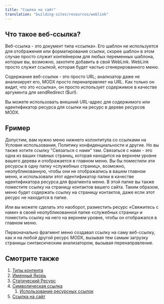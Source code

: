```yaml
---
title: "Ссылка на сайт"
translation: "building-sites/resources/weblink"
---
```


## Что такое веб-ссылка?

Веб-ссылка - это документ типа «ссылка». Его шаблон не используется для отображения или форматирования ссылки, скорее шаблон в этом случае просто служит контейнером для любых переменных шаблона, которые вы, возможно, захотите добавить в свой WebLink. WebLink просто служит ссылкой, которая будет частью сгенерированного меню.

Содержание веб-ссылки - это просто URL; анализатор даже не анализирует его, MODX просто перенаправляет на URL. Как только он видит, что это «ссылка», он просто использует содержимое в качестве аргумента для sendRedirect ($url).

Вы можете использовать внешний URL-адрес для содержимого или идентификатор ресурса для ссылки на ресурс в дереве ресурсов MODX.

## Fример

Допустим, вам нужно меню нижнего колонтитула со ссылками на Условия использования, Политику конфиденциальности и другие. Но вы также хотите ссылку "Связаться с нами" там. Связаться с нами - это одна из ваших главных страниц, которая находится на верхнем уровне вашего дерева и отображается в главном меню. Вы бы поместили эти ресурсы в одну папку «служебных страниц», возможно, неопубликованную, чтобы они не отображались в вашем главном меню, и использовали этот идентификатор папки в качестве идентификатора ресурса для фрагмента меню. В этой папке вы также поместите ссылку на страницу контактов вашего сайта. Таким образом, меню будет содержать ссылку на страницу контактов, даже если этот ресурс не находится в папке.

Или вы можете сделать это наоборот, разместить ресурс «Свяжитесь с нами» в своей неопубликованной папке «служебных страниц» и поместить ссылку на него на верхнем уровне, чтобы он отображался в главном меню.

Первоначально фрагмент меню создавал ссылку на саму веб-ссылку, как и на любой другой ресурс MODX, вызывая тем самым загрузку страницы синтаксическим анализатором, вызывая перенаправление.

## Смотрите также

1. [Типы контента](building-sites/resources/content-types)
2. [Именный Якорь](building-sites/integrating-templates/named-anchor)
3. [Статический Ресурс](building-sites/resources/static-resource)
4. [Символическая ссылка](building-sites/resources/symlink)
    1. [Использование ресурсных ссылок](building-sites/resources/symlink/using-resource-symlinks)
5. [Ссылка на сайт](building-sites/resources/weblink)
